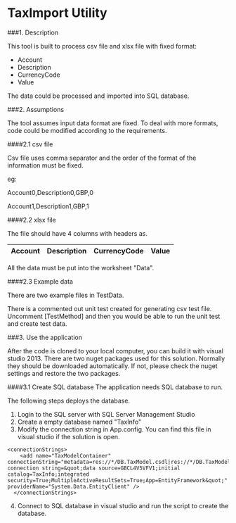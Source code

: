 # TaxImport Utility

###1. Description

This tool is built to process csv file and xlsx file with fixed format:

* Account
* Description
* CurrencyCode
* Value

The data could be processed and imported into SQL database.

###2. Assumptions

The tool assumes input data format are fixed. To deal with more formats, code could be modified according to the requirements.

####2.1 csv file

Csv file uses comma separator and the order of the format of the information must be fixed.

eg:

Account0,Description0,GBP,0

Account1,Description1,GBP,1

####2.2 xlsx file

The file should have 4 columns with headers as.

| Account | Description | CurrencyCode | Value |
|---------|-------------|--------------|-------|

All the data must be put into the worksheet "Data".

####2.3 Example data

There are two example files in TestData.

There is a commented out unit test created for generating csv test file. Uncomment [TestMethod] and then you would be able to run the unit test and create test data.

###3. Use the application

After the code is cloned to your local computer, you can build it with visual studio 2013. There are two nuget packages used for this solution. Normally they should be downloaded automatically. If not, please check the nuget settings and restore the two packages.

####3.1 Create SQL database
The application needs SQL database to run.

The following steps deploys the database.

1. Login to the SQL server with SQL Server Management Studio 
2. Create a empty database named "TaxInfo"
3. Modify the connection string in App.config. You can find this file in visual studio if the solution is open.
```
<connectionStrings>
    <add name="TaxModelContainer" connectionString="metadata=res://*/DB.TaxModel.csdl|res://*/DB.TaxModel.ssdl|res://*/DB.TaxModel.msl;provider=System.Data.SqlClient;provider connection string=&quot;data source=GBCL4V5VFV1;initial catalog=TaxInfo;integrated security=True;MultipleActiveResultSets=True;App=EntityFramework&quot;" providerName="System.Data.EntityClient" />
  </connectionStrings>
```
4. Connect to SQL database in visual studio and run the script to create the database.

